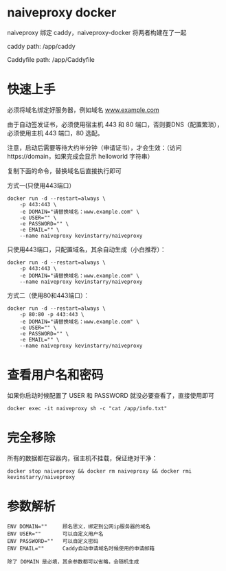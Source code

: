 # naiveproxy docker
naiveproxy 绑定 caddy，naiveproxy-docker 将两者构建在了一起

caddy path: /app/caddy

Caddyfile path: /app/Caddyfile

# 快速上手

必须将域名绑定好服务器，例如域名 www.example.com

由于自动签发证书，必须使用宿主机 443 和 80 端口，否则要DNS（配置繁琐），必须使用主机 443 端口，80 选配。

注意，启动后需要等待大约半分钟（申请证书），才会生效：（访问https://domain，如果完成会显示 helloworld 字符串）

复制下面的命令，替换域名后直接执行即可

方式一(只使用443端口）
```
docker run -d --restart=always \
    -p 443:443 \
    -e DOMAIN="请替换域名：www.example.com" \
    -e USER="" \
    -e PASSWORD="" \
    -e EMAIL="" \
    --name naiveproxy kevinstarry/naiveproxy
```

只使用443端口，只配置域名，其余自动生成（小白推荐）：
```
docker run -d --restart=always \
    -p 443:443 \
    -e DOMAIN="请替换域名：www.example.com" \
    --name naiveproxy kevinstarry/naiveproxy
```


方式二（使用80和443端口）：
```
docker run -d --restart=always \
    -p 80:80 -p 443:443 \
    -e DOMAIN="请替换域名：www.example.com" \
    -e USER="" \
    -e PASSWORD="" \
    -e EMAIL="" \
    --name naiveproxy kevinstarry/naiveproxy
```

# 查看用户名和密码
如果你启动时候配置了 USER 和 PASSWORD 就没必要查看了，直接使用即可
```
docker exec -it naiveproxy sh -c "cat /app/info.txt"
```

# 完全移除
所有的数据都在容器内，宿主机不挂载，保证绝对干净：
```
docker stop naiveproxy && docker rm naiveproxy && docker rmi kevinstarry/naiveproxy
```

# 参数解析
```
ENV DOMAIN=""     顾名思义，绑定到公网ip服务器的域名
ENV USER=""       可以自定义用户名
ENV PASSWORD=""   可以自定义密码
ENV EMAIL=""      Caddy自动申请域名时候使用的申请邮箱

除了 DOMAIN 是必填，其余参数都可以省略，会随机生成
```

